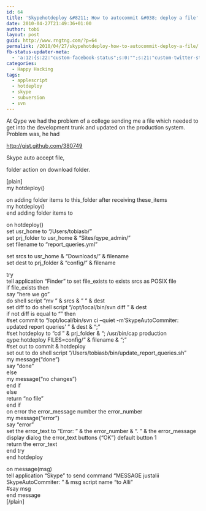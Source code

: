 ```yaml
---
id: 64
title: 'Skypehotdeploy &#8211; How to autocommit &#038; deploy a file'
date: 2010-04-27T21:49:36+01:00
author: tobi
layout: post
guid: http://www.rngtng.com/?p=64
permalink: /2010/04/27/skypehotdeploy-how-to-autocommit-deploy-a-file/
fb-status-updater-meta:
  - 'a:12:{s:22:"custom-facebook-status";s:0:"";s:21:"custom-twitter-status";s:0:"";s:21:"custom-myspace-status";s:0:"";s:19:"custom-myspace-mood";s:0:"";s:25:"fb-push-as-profile-status";s:0:"";s:23:"fb-push-as-profile-link";s:0:"";s:23:"fb-push-as-page1-status";s:0:"";s:21:"fb-push-as-page1-link";s:0:"";s:14:"fb-share-image";s:0:"";s:7:"tw-push";s:1:"1";s:7:"ms-push";s:0:"";s:4:"push";s:1:"1";}'
categories:
  - Happy Hacking
tags:
  - applescript
  - hotdeploy
  - skype
  - subversion
  - svn
---
```

At Qype we had the problem of a college sending me a file which needed to get into the development trunk and updated on the production system. Problem was, he had

<http://gist.github.com/380749>

Skype auto accept file,

folder action on download folder.

[plain]  
my hotdeploy()

on adding folder items to this\_folder after receiving these\_items  
my hotdeploy()  
end adding folder items to

on hotdeploy()  
set usr_home to &#8220;/Users/tobiasb/&#8221;  
set prj\_folder to usr\_home & &#8220;Sites/qype_admin/&#8221;  
set filename to &#8220;report_queries.yml&#8221;

set srcs to usr_home & &#8220;Downloads/&#8221; & filename  
set dest to prj_folder & &#8220;config/&#8221; & filename

try  
tell application &#8220;Finder&#8221; to set file_exists to exists srcs as POSIX file  
if file_exists then  
say &#8220;here we go&#8221;  
do shell script &#8220;mv &#8221; & srcs & &#8221; &#8221; & dest  
set diff to do shell script &#8220;/opt/local/bin/svn diff &#8221; & dest  
if not diff is equal to &#8220;&#8221; then  
#set commit to &#8220;/opt/local/bin/svn ci &#8211;quiet -m&#8217;SkypeAutoCommiter: updated report queries&#8217; &#8221; & dest & &#8220;;&#8221;  
#set hotdeploy to &#8220;cd &#8221; & prj_folder & &#8220;; /usr/bin/cap production qype:hotdeploy FILES=config/&#8221; & filename & &#8220;;&#8221;  
#set out to commit & hotdeploy  
set out to do shell script &#8220;/Users/tobiasb/bin/update\_report\_queries.sh&#8221;  
my message(&#8220;done&#8221;)  
say &#8220;done&#8221;  
else  
my message(&#8220;no changes&#8221;)  
end if  
else  
return &#8220;no file&#8221;  
end if  
on error the error\_message number the error\_number  
my message(&#8220;error&#8221;)  
say &#8220;error&#8221;  
set the error\_text to &#8220;Error: &#8221; & the error\_number & &#8220;. &#8221; & the error_message  
display dialog the error_text buttons {&#8220;OK&#8221;} default button 1  
return the error_text  
end try  
end hotdeploy

on message(msg)  
tell application &#8220;Skype&#8221; to send command &#8220;MESSAGE justalii SkypeAutoCommiter: &#8221; & msg script name &#8220;to Alli&#8221;  
#say msg  
end message  
[/plain]